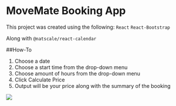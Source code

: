 # MoveMate Booking App
This project was created using the following:
`React`
`React-Bootstrap`

Along with `@natscale/react-calendar`

##How-To
1. Choose a date
2. Choose a start time from the drop-down menu
3. Choose amount of hours from the drop-down menu
4. Click Calculate Price
5. Output will be your price along with the summary of the booking


![](https://media.giphy.com/media/Q1JE0GHS1FxiJk4DnA/giphy.gif)
